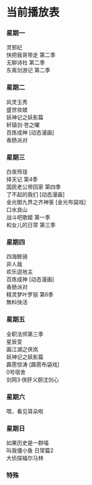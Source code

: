 # 当前播放表

### 星期一
灵邪纪  
快把我哥带走 第二季  
无聊诗社 第二季  
东离剑游记 第二季  

### 星期二
风灵玉秀  
盛世妆娘  
妖神记之妖影篇  
轩辕剑·苍之曜  
百炼成神  [动态漫画]  
香肠派对  

### 星期三
白夜玲珑  
择天记 第4季  
国民老公带回家 第四季  
了不起的我们  [动态漫画]  
金光御九界之齐神箓  [金光布袋戏]  
口水良山  
战斗吧歌姬 第一季  
和女儿的日常 第三季  

### 星期四
四海鲸骑  
非人哉  
欢乐逗地主  
百炼成神  [动态漫画]  
香肠派对  
精灵梦叶罗丽 第6季  
無料快活  
### 星期五  
全职法师第三季  
星辰变  
画江湖之侠岚  
妖神记之妖影篇  
霹雳惊涛  [霹雳布袋戏]  
0号宿舍  
剑网3·侠肝义胆沈剑心  
### 星期六  
喂，看见耳朵啦  

### 星期日  

如果历史是一群喵  
叫我僵小鱼 日常篇2  
大侦探福尔马林  


### 特殊 
